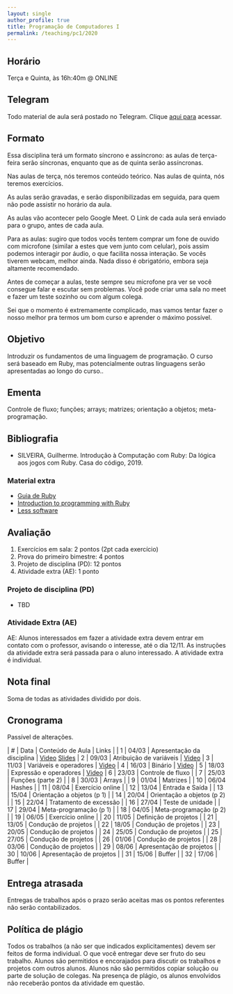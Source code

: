 ```yaml
---
layout: single
author_profile: true
title: Programação de Computadores I
permalink: /teaching/pc1/2020
---
```


## Horário

Terça e Quinta, às 16h:40m @ ONLINE

## Telegram

Todo material de aula será postado no Telegram. Clique [aqui para](https://t.me/joinchat/ignfJ7YH9d9jMWZh) acessar.

## Formato

Essa disciplina terá um formato síncrono e assíncrono: as aulas de terça-feira serão síncronas, enquanto que as de quinta serão assíncronas.

Nas aulas de terça, nós teremos conteúdo teórico. Nas aulas de quinta, nós teremos exercícios.

As aulas serão gravadas, e serão disponibilizadas em seguida, para quem não pode assistir no horário da aula.

As aulas vão acontecer pelo Google Meet. O Link de cada aula será enviado para o grupo, antes de cada aula.

Para as aulas: sugiro que todos vocês tentem comprar um fone de ouvido com microfone (similar a estes que vem junto com celular), pois assim podemos interagir por áudio, o que facilita nossa interação. Se vocês tiverem webcam, melhor ainda. Nada disso é obrigatório, embora seja altamente recomendado.

Antes de começar a aulas, teste sempre seu microfone pra ver se você consegue falar e escutar sem problemas. Você pode criar uma sala no meet e fazer um teste sozinho ou com algum colega.

Sei que o momento é extremamente complicado, mas vamos tentar fazer o nosso melhor pra termos um bom curso e aprender o máximo possível.

## Objetivo

Introduzir os fundamentos de uma linguagem de programação. O curso será baseado em Ruby, mas potencialmente outras linguagens serão apresentadas ao longo do curso..

## Ementa

Controle de fluxo; funções; arrays; matrizes; orientação a objetos; meta-programação.

## Bibliografia

- SILVEIRA, Guilherme. Introdução à Computação com Ruby: Da lógica aos jogos com Ruby. Casa do código, 2019.

### Material extra

- [Guia de Ruby](/ruby-guide)
- [Introduction to programming with Ruby](https://launchschool.com/books/ruby)
- [Less software](https://basecamp.com/gettingreal/10.1-less-software)

## Avaliação

1. Exercícios em sala: 2 pontos (2pt cada exercício)
2. Prova do primeiro bimestre: 4 pontos
3. Projeto de disciplina (PD): 12 pontos
4. Atividade extra (AE): 1 ponto

### Projeto de disciplina (PD)

- TBD

### Atividade Extra (AE)

AE: Alunos interessados em fazer a atividade extra devem entrar em contato com o professor, avisando o interesse, até o dia 12/11. As instruções da atividade extra será passada para o aluno interessado. A atividade extra é individual.

## Nota final

Soma de todas as atividades dividido por dois.

## Cronograma

Passível de alterações.

| # | Data  | Conteúdo de Aula                     | Links |
| 1 | 04/03 | Apresentação da disciplina           | [Video](https://drive.google.com/file/d/13A7FlymMjBn70VM5dDzbQF3WQAbUDEvm/view?usp=sharing) [Slides](https://docs.google.com/presentation/d/11Ja1YptvJxHf3xd0J_jHf0RWoikWBZ_r8P7EbfhctCw/edit?usp=sharing)
| 2 | 09/03 | Atribuição de variáveis             | [Video](https://drive.google.com/file/d/1X0M8ttA20lpP2gy2VsvWLJ8CGF7Yhw1f/view?usp=sharing)
| 3 | 11/03 | Variáveis e operadores              | [Video](https://drive.google.com/file/d/1G3UgJ9nSCXH1vxzYn6wjUbfEnVFUF5eG/view?usp=sharing)
| 4 | 16/03 | Binário                             | [Video](https://drive.google.com/file/d/1v7fL87Uir-SGxlcNkB0fzzZz96i7GuRE/view?usp=sharing)
| 5 | 18/03 | Expressão e operadores              | [Video](https://drive.google.com/file/d/1UDoUHTGppBihI9jHxcGfSLL5HeUOSs19/view?usp=sharing)
| 6 | 23/03 | Controle de fluxo                    |
| 7 | 25/03 | Funções (parte 2)                    |
| 8 | 30/03 | Arrays                               |
| 9 | 01/04 | Matrizes                             |
| 10 | 06/04 | Hashes                              |
| 11 | 08/04 | Exercício online                    |
| 12 | 13/04 | Entrada e Saída                     |
| 13 | 15/04 | Orientação a objetos (p 1)          |
| 14 | 20/04 | Orientação a objetos (p 2)          |
| 15 | 22/04 | Tratamento de excessão              |
| 16 | 27/04 | Teste de unidade                    |
| 17 | 29/04 | Meta-programação (p 1)              |
| 18 | 04/05 | Meta-programação (p 2)              |
| 19 | 06/05 | Exercício online                    |
| 20 | 11/05 | Definição de projetos               |
| 21 | 13/05 | Condução de projetos                |
| 22 | 18/05 | Condução de projetos                |
| 23 | 20/05 | Condução de projetos                |
| 24 | 25/05 | Condução de projetos                |
| 25 | 27/05 | Condução de projetos                |
| 26 | 01/06 | Condução de projetos                |
| 28 | 03/06 | Condução de projetos                |
| 29 | 08/06 | Apresentação de projetos            |
| 30 | 10/06 | Apresentação de projetos            |
| 31 | 15/06 | Buffer                              |
| 32 | 17/06 | Buffer                              |


## Entrega atrasada

Entregas de trabalhos após o prazo serão aceitas mas os pontos referentes não serão contabilizados.

## Política de plágio

Todos os trabalhos (a não ser que indicados explicitamentes) devem ser feitos de forma individual. O que você entregar deve ser fruto do seu trabalho. Alunos são permitidos e encorajados para discutir os trabalhos e projetos com outros alunos. Alunos não são permitidos copiar solução ou parte de solução de colegas. Na presença de plágio, os alunos envolvidos não receberão pontos da atividade em questão.
